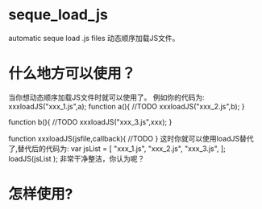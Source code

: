seque_load_js
=============

automatic seque load .js files
动态顺序加载JS文件。

什么地方可以使用？
=============
当你想动态顺序加载JS文件时就可以使用了。
例如你的代码为:
xxxloadJS("xxx_1.js",a);
function a(){
//TODO
  xxxloadJS("xxx_2.js",b);
}

function b(){
//TODO
xxxloadJS("xxx_3.js",xxx);
}

function xxxloadJS(jsfile,callback){
//TODO
}
这时你就可以使用loadJS替代了,替代后的代码为:
var jsList = [
                         "xxx_1.js",
                         "xxx_2.js",
                         "xxx_3.js",
                  ];
loadJS(jsList );
非常干净整洁，你认为呢？

怎样使用?
=============
<script src="seque-loadjs.js"></script>
<script type="text/javascript">

function test1(name){
	//TODO
}

function test2(target, data){
	//TODO
}

function test3(){
	//TODO
}

var jsList = [
			  "test_01.js",
			  ['test_02.js',test1,"name"],
                          ['test_03.js',test2,"target","data"]
              ];

/**
* jsList支持两种类型
* 一、字符串xxxx.js
*	"xxxx.js"
* 二、数组含回调
*	["xxxx.js",function,params,...]
*
*/
	
//例1:      
loadJS(jsList);//加载jsList   
//例2:      
loadJS(jsList,test3);//加载jsList,回调test3   
//例3:
loadJS(jsList,test1,"target","data");//加载jsList,回调test1("target","data")
//例4:
loadJS("test_02.js");//加载单个JS
//例5:
loadJS("test_02.js",test3);//加载单个JS,回调
//例6:
loadJS("test_01.js",test1,"target","data");//加载单个JS,回调test1("target","data")
</script>
